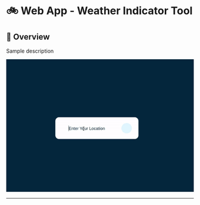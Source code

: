 #  :bike: Web App - Weather Indicator Tool

## :scroll: Overview 
Sample description

![screenshot](pics/screengif.gif)

***